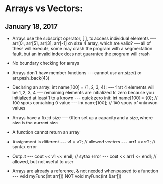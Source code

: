 # Arrays vs Vectors:
## January 18, 2017

* Arrays use the subscript operator, [ ], to access individual elements
 --- arr[0], arr[5], arr[3], arr[-1] on size 4 array, which are valid?
 --- all of these will execute, some may crash the program with a segmentation
        fault, but an invalid index does not guarantee the program will crash
 
* No boundary checking for arrays

* Arrays don't have member functions
 --- cannot use arr.size() or arr.push_back(43)

* Declaring an array: int name[100] = {1, 2, 3, 4};
 --- first 4 elements will be 1, 2, 3, 4
 --- remaining elements are initialized to zero 
        because you initialized at least 1 to a known 
 --- quick zero init: int name[100] = {0}; // 100 spots containing 0 value
 --- int name[100]; // 100 spots of unknwon values
        
* Arrays have a fixed size
 --- Often set up a capacity and a size, where size is the current size

* A function cannot return an array

* Assignment is different
 --- v1 = v2;        // allowed vectors
 --- arr1 = arr2;    // syntax error

* Output
 --- cout << v1 << endl; // sytax error
 --- cout << arr1 << endl; // allowed, but not useful to user

* Arrays are already a reference, & not needed when passed to a function
 --- void myFunc(int arr[]) NOT void myFunc(int &arr[])
